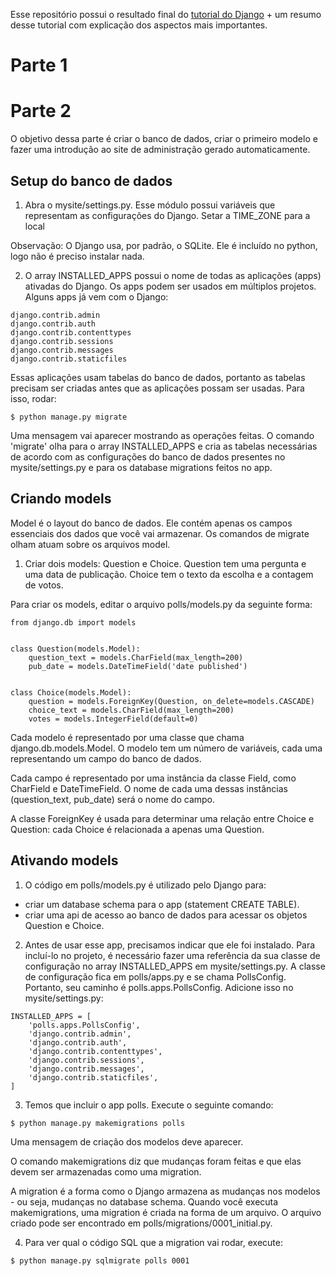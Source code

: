 Esse repositório possui o resultado final do [tutorial do Django](https://docs.djangoproject.com/en/3.1/intro/tutorial01/) + um resumo desse tutorial com explicação dos aspectos mais importantes.

# Parte 1

# Parte 2
O objetivo dessa parte é criar o banco de dados, criar o primeiro modelo e fazer uma introdução ao site de administração gerado automaticamente.

## Setup do banco de dados
1) Abra o mysite/settings.py. Esse módulo possui variáveis que representam as configurações do Django. Setar a TIME_ZONE para a local

Observação: O Django usa, por padrão, o SQLite. Ele é incluído no python, logo não é preciso instalar nada. 

2) O array INSTALLED_APPS possui o nome de todas as aplicações (apps) ativadas do Django. Os apps podem ser usados em múltiplos projetos. Alguns apps já vem com o Django:

```
django.contrib.admin
django.contrib.auth
django.contrib.contenttypes
django.contrib.sessions
django.contrib.messages
django.contrib.staticfiles
```

Essas aplicações usam tabelas do banco de dados, portanto as tabelas precisam ser criadas antes que as aplicações possam ser usadas. Para isso, rodar:

```
$ python manage.py migrate
```
Uma mensagem vai aparecer mostrando as operações feitas. O comando 'migrate' olha para o array INSTALLED_APPS e cria as tabelas necessárias de acordo com as configurações do banco de dados presentes no mysite/settings.py e para os database migrations feitos no app.

## Criando models
Model é o layout do banco de dados. Ele contém apenas os campos essenciais dos dados que você vai armazenar. Os comandos de migrate olham atuam sobre os arquivos model.

1) Criar dois models: Question e Choice. Question tem uma pergunta e uma data de publicação. Choice tem o texto da escolha e a contagem de votos.

Para criar os models, editar o arquivo polls/models.py da seguinte forma:

```
from django.db import models


class Question(models.Model):
    question_text = models.CharField(max_length=200)
    pub_date = models.DateTimeField('date published')


class Choice(models.Model):
    question = models.ForeignKey(Question, on_delete=models.CASCADE)
    choice_text = models.CharField(max_length=200)
    votes = models.IntegerField(default=0)
```

Cada modelo é representado por uma classe que chama django.db.models.Model. O modelo tem um número de variáveis, cada uma representando um campo do banco de dados. 

Cada campo é representado por uma instância da classe Field, como CharField e DateTimeField. O nome de cada uma dessas instâncias (question_text, pub_date) será o nome do campo.

A classe ForeignKey é usada para determinar uma relação entre Choice e Question: cada Choice é relacionada a apenas uma Question.

## Ativando models
1) O código em polls/models.py é utilizado pelo Django para:
- criar um database schema para o app (statement CREATE TABLE).
- criar uma api de acesso ao banco de dados para acessar os objetos Question e Choice. 

2) Antes de usar esse app, precisamos indicar que ele foi instalado. Para incluí-lo no projeto, é necessário fazer uma referência da sua classe de configuração no array INSTALLED_APPS em mysite/settings.py. A classe de configuração fica em polls/apps.py e se chama PollsConfig. Portanto, seu caminho é polls.apps.PollsConfig. Adicione isso no mysite/settings.py:

```
INSTALLED_APPS = [
    'polls.apps.PollsConfig',
    'django.contrib.admin',
    'django.contrib.auth',
    'django.contrib.contenttypes',
    'django.contrib.sessions',
    'django.contrib.messages',
    'django.contrib.staticfiles',
]
```
3) Temos que incluir o app polls. Execute o seguinte comando:

```
$ python manage.py makemigrations polls
```
Uma mensagem de criação dos modelos deve aparecer.

O comando makemigrations diz que mudanças foram feitas e que elas devem ser armazenadas como uma migration.

A migration é a forma como o Django armazena as mudanças nos modelos - ou seja, mudanças no database schema. Quando você executa makemigrations, uma migration é criada na forma de um arquivo. O arquivo criado pode ser encontrado em polls/migrations/0001_initial.py.

4) Para ver qual o código SQL que a migration vai rodar, execute:

```
$ python manage.py sqlmigrate polls 0001
```



